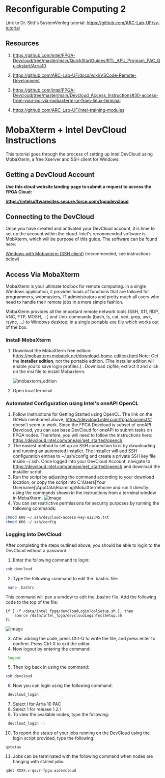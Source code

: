 # Reconfigurable Computing 2
Link to Dr. Stitt's SystemVerilog tutorial: https://github.com/ARC-Lab-UF/sv-tutorial

## Resources

1. https://github.com/intel/FPGA-Devcloud/tree/master/main/QuickStartGuides/RTL_AFU_Program_PAC_Quickstart/Arria10

2. https://github.com/ARC-Lab-UF/docs/wiki/VSCode-Remote-Development

3. https://github.com/intel/FPGA-Devcloud/tree/master/main/Devcloud_Access_Instructions#30-access-from-your-pc-via-mobaxterm-or-from-linux-terminal

4. https://github.com/ARC-Lab-UF/intel-training-modules

# MobaXterm + Intel DevCloud Instructions
This tutorial goes through the process of setting up Intel DevCloud using MobaXterm, a free Xserver and SSH client for Windows. 

## Getting a DevCloud Account

**Use this cloud website landing page to submit a request to access the FPGA Cloud:**

**https://intelsoftwaresites.secure.force.com/fpgadevcloud**

## Connecting to the DevCloud

Once you have created and activated your DevCloud account, it is time to set up the account within the cloud. Intel's recommended software is MobXterm, which will be purpose of this guide. The software can be found here: 

[Windows with Mobaxterm (SSH client)](https://mobaxterm.mobatek.net/download-home-edition.html) (recommended, see instructions below)

## Access Via MobaXterm

MobaXterm is your ultimate toolbox for remote computing. In a single Windows application, it provides loads of functions that are tailored for programmers, webmasters, IT administrators and pretty much all users who need to handle their remote jobs in a more simple fashion.

MobaXterm provides all the important remote network tools (SSH, X11, RDP, VNC, FTP, MOSH, ...) and Unix commands (bash, ls, cat, sed, grep, awk, rsync, ...) to Windows desktop, in a single portable exe file which works out of the box. 

### Install MobaXterm

1. Download the MobaXterm free edition: https://mobaxterm.mobatek.net/download-home-edition.html Note: Get the **installer edition**, not the portable edition. (The installer edition will enable you to save login profiles.) . Download zipfile, extract it and click on the msi file to install Mobaxterm.

   ![mobaxterm_edition](https://user-images.githubusercontent.com/56968566/67715527-3fee6500-f987-11e9-8961-6c0a38163bfc.png)
   
2. Open local terminal

### Automated Configuration using Intel's oneAPI OpenCL
1. Follow Instructions for Getting Started using OpenCL. The link on the GitHub mentioned above, https://devcloud.intel.com/fpga/connect/# doesn’t seem to work. Since the FPGA Devcloud is subset of oneAPI Devcloud, you can use base DevCloud for oneAPI to submit tasks on FPGA nodes. Therefore, you will need to follow the instructions here: https://devcloud.intel.com/oneapi/get_started/opencl/
2. The easiest method to set up an SSH connection to is by downloading and running an automated installer. The installer will add SSH configuration entries to ~/.ssh/config and create a private SSH key file inside ~/.ssh. Once logged into your DevCloud Account, navigate to https://devcloud.intel.com/oneapi/get_started/opencl/ and download the installer script. 
3. Run the script by adjusting the command according to your download location, or copy the script into C:\Users\[Your Username]\AppData\Roaming\MobaXterm\home and run it directly using the commands shown in the instructions from a terminal window in MobaXterm. 
![image](https://user-images.githubusercontent.com/56581520/155419372-775eed88-f436-47bc-96c3-56bffe4aca98.png)
4. You can set restrictive permissions for security purposes by running the following commands:
 ```bash
 chmod 600 ~/.ssh/devcloud-access-key-u12345.txt
 chmod 600 ~/.ssh/config
  ```

### Logging into DevCloud
After completing the steps outlined above, you should be able to login to the DevCloud without a password.
1. Enter the following command to login:
 ```bash
 ssh devcloud
  ```
2. Type the following command to edit the .bashrc file:
```bash
 nano .bashrc
 ```
This command will pen a window to edit the .bashrc file. Add the following code to the top of the file: 
```
if [ -f /data/intel_fpga/devcloudLoginToolSetup.sh ]; then
    source /data/intel_fpga/devcloudLoginToolSetup.sh
fi
```
![image](https://user-images.githubusercontent.com/56581520/155421241-db69adf1-1ccf-419b-bea6-36deb6e0ad77.png)

3. After adding the code, press Ctrl-O to write the file, and press enter to confirm. Press Ctrl-X to exit the editor. 
4. Now logout by entering the command:
```bash
 logout
 ```
5. Then log back in using the command: 
  ```bash
 ssh devcloud
  ```
6. Now you can login using the following command: 
```bash
 devcloud_login
  ```
  
7. Select l for Arria 10 PAC
8. Select 1 for release 1.2.1
9. To view the available nodes, type the following:
```bash
 devcloud_login -l
  ```
10. To report the status of your jobs running on the DevCloud using the login script provided, type the following:

```
qstatus
```
11. Jobs can be terminated with the following command when nodes are hanging with stalled jobs:
```
qdel XXXX.v-qsvr-fpga.aidevcloud
```


